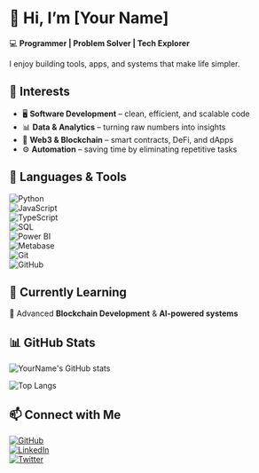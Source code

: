 # 👋 Hi, I’m [Your Name]  

💻 **Programmer | Problem Solver | Tech Explorer**  

I enjoy building tools, apps, and systems that make life simpler.  

## 🚀 Interests  
- 🖥️ **Software Development** – clean, efficient, and scalable code  
- 📊 **Data & Analytics** – turning raw numbers into insights  
- 🔗 **Web3 & Blockchain** – smart contracts, DeFi, and dApps  
- ⚙️ **Automation** – saving time by eliminating repetitive tasks  

## 🔧 Languages & Tools  
![Python](https://img.shields.io/badge/-Python-3776AB?logo=python&logoColor=white&style=flat)  
![JavaScript](https://img.shields.io/badge/-JavaScript-F7DF1E?logo=javascript&logoColor=black&style=flat)  
![TypeScript](https://img.shields.io/badge/-TypeScript-3178C6?logo=typescript&logoColor=white&style=flat)  
![SQL](https://img.shields.io/badge/-SQL-003B57?logo=postgresql&logoColor=white&style=flat)  
![Power BI](https://img.shields.io/badge/-PowerBI-F2C811?logo=powerbi&logoColor=black&style=flat)  
![Metabase](https://img.shields.io/badge/-Metabase-509EE3?logo=metabase&logoColor=white&style=flat)  
![Git](https://img.shields.io/badge/-Git-F05032?logo=git&logoColor=white&style=flat)  
![GitHub](https://img.shields.io/badge/-GitHub-181717?logo=github&logoColor=white&style=flat)  

## 🌱 Currently Learning  
🚀 Advanced **Blockchain Development** & **AI-powered systems**  

## 📊 GitHub Stats  
![YourName's GitHub stats](https://github-readme-stats.vercel.app/api?prettynancy=prettynancy&show_icons=true&theme=tokyonight)  

![Top Langs](https://github-readme-stats.vercel.app/api/top-langs/?prettynancy=prettnancy&layout=compact&theme=tokyonight)  

## 📫 Connect with Me  
[![GitHub](https://img.shields.io/badge/GitHub-181717?logo=github&logoColor=white)](https://github.com/PrettyNancy)  
[![LinkedIn](https://img.shields.io/badge/LinkedIn-0A66C2?logo=linkedin&logoColor=white)](https://linkedin.com/in/Ukamaka_Ugwuegbu)  
[![Twitter](https://img.shields.io/badge/Twitter-1DA1F2?logo=twitter&logoColor=white)](https://twitter.com/Amaka_Nac)
